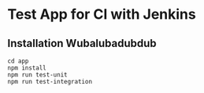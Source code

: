 # Test App for CI with Jenkins

## Installation Wubalubadubdub

```
cd app
npm install
npm run test-unit
npm run test-integration
```
